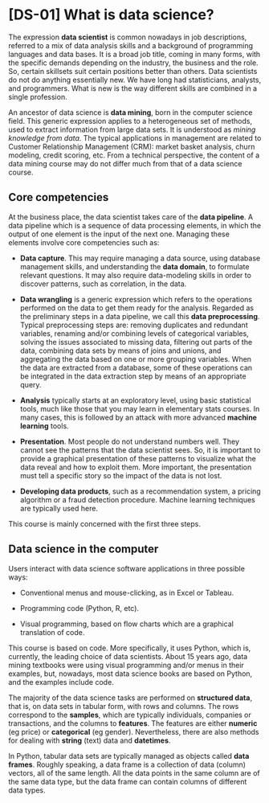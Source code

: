 # [DS-01] What is data science?

The expression **data scientist** is common nowadays in job descriptions, referred to a mix of data analysis skills and a background of programming languages and data bases. It is a broad job title, coming in many forms, with the specific demands depending on the industry, the business and the role. So, certain skillsets suit certain positions better than others. Data scientists do not do anything essentially new. We have long had statisticians, analysts, and programmers. What is new is the way different skills are combined in a single profession.

An ancestor of data science is **data mining**, born in the computer science field. This generic expression applies to a heterogeneous set of methods, used to extract information from large data sets. It is understood as *mining knowledge from data*. The typical applications in management are related to Customer Relationship Management (CRM): market basket analysis, churn modeling, credit scoring, etc. From a technical perspective, the content of a data mining course may do not differ much from that of a data science course.

## Core competencies

At the business place, the data scientist takes care of the **data pipeline**. A data pipeline which is a sequence of data processing elements, in which the output of one element is the input of the next one. Managing these elements involve core competencies such as:

* **Data capture**. This may require managing a data source, using database management skills, and understanding the **data domain**, to formulate relevant questions. It may also require data-modeling skills in order to discover patterns, such as correlation, in the data.

* **Data wrangling** is a generic expression which refers to the operations performed on the data to get them ready for the analysis. Regarded as the preliminary steps in a data pipeline, we call this **data preprocessing**. Typical preprocessing steps are: removing duplicates and redundant variables, renaming and/or combining levels of categorical variables, solving the issues associated to missing data, filtering out parts of the data, combining data sets by means of joins and unions, and aggregating the data based on one or more grouping variables. When the data are extracted from a database, some of these operations can be integrated in the data extraction step by means of an appropriate query.

* **Analysis** typically starts at an exploratory level, using basic statistical tools, much like those that you may learn in elementary stats courses. In many cases, this is followed by an attack with more advanced **machine learning** tools.

* **Presentation**. Most people do not understand numbers well. They cannot see the patterns that the data scientist sees. So, it is important to provide a graphical presentation of these patterns to visualize what the data reveal and how to exploit them. More important, the presentation must tell a specific story so the impact of the data is not lost.

* **Developing data products**, such as a recommendation system, a pricing algorithm or a fraud detection procedure. Machine learning techniques are typically used here.

This course is mainly concerned with the first three steps.

## Data science in the computer

Users interact with data science software applications in three possible ways:

* Conventional menus and mouse-clicking, as in Excel or Tableau.

* Programming code (Python, R, etc).

* Visual programming, based on flow charts which are a graphical translation of code.

This course is based on code. More specifically, it uses Python, which is, currently, the leading choice of data scientists. About 15 years ago, data mining textbooks were using visual programming and/or menus in their examples, but, nowadays, most data science books are based on Python, and the examples include code.

The majority of the data science tasks are performed on **structured data**, that is, on data sets in tabular form, with rows and columns. The rows correspond to the **samples**, which are typically individuals, companies or transactions, and the columns to **features**. The features are either **numeric** (eg price) or **categorical** (eg gender). Nevertheless, there are also methods for dealing with **string** (text) data and **datetimes**. 

In Python, tabular data sets are typically managed as objects called **data frames**. Roughly speaking, a data frame is a collection of data (column) vectors, all of the same length. All the data points in the same column are of the same data type, but the data frame can contain columns of different data types.
